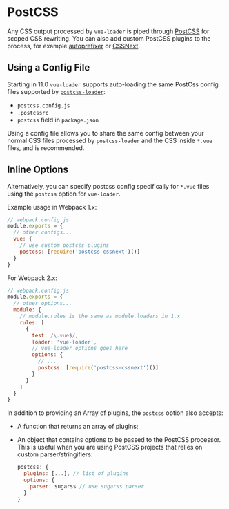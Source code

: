# PostCSS

Any CSS output processed by `vue-loader` is piped through [PostCSS](https://github.com/postcss/postcss) for scoped CSS rewriting. You can also add custom PostCSS plugins to the process, for example [autoprefixer](https://github.com/postcss/autoprefixer) or [CSSNext](http://cssnext.io/).

## Using a Config File

Starting in 11.0 `vue-loader` supports auto-loading the same PostCss config files supported by [`postcss-loader`](https://github.com/postcss/postcss-loader#usage):

- `postcss.config.js`
- `.postcssrc`
- `postcss` field in `package.json`

Using a config file allows you to share the same config between your normal CSS files processed by `postcss-loader` and the CSS inside `*.vue` files, and is recommended.

## Inline Options

Alternatively, you can specify postcss config specifically for `*.vue` files using the `postcss` option for `vue-loader`.

Example usage in Webpack 1.x:

``` js
// webpack.config.js
module.exports = {
  // other configs...
  vue: {
    // use custom postcss plugins
    postcss: [require('postcss-cssnext')()]
  }
}
```

For Webpack 2.x:

``` js
// webpack.config.js
module.exports = {
  // other options...
  module: {
    // module.rules is the same as module.loaders in 1.x
    rules: [
      {
        test: /\.vue$/,
        loader: 'vue-loader',
        // vue-loader options goes here
        options: {
          // ...
          postcss: [require('postcss-cssnext')()]
        }
      }
    ]
  }
}
```

In addition to providing an Array of plugins, the `postcss` option also accepts:

- A function that returns an array of plugins;

- An object that contains options to be passed to the PostCSS processor. This is useful when you are using PostCSS projects that relies on custom parser/stringifiers:

  ``` js
  postcss: {
    plugins: [...], // list of plugins
    options: {
      parser: sugarss // use sugarss parser
    }
  }
  ```
